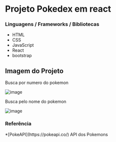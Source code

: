 <h1> Projeto Pokedex em react </h1>

<h3>Linguagens / Frameworks / Bibliotecas</h3>

* HTML
* CSS 
* JavaScript
* React
* bootstrap

<h2> Imagem do Projeto </h2>
Busca por numero do pokemon

![image](https://user-images.githubusercontent.com/12920246/116294726-b03d9880-a76e-11eb-8473-15c9d2a74cfa.png)

Busca pelo nome do pokemon

![image](https://user-images.githubusercontent.com/12920246/116294767-bd5a8780-a76e-11eb-8941-2c4ee430ee3b.png)

<h3> Referência </h3>
*[PokeAPI](https://pokeapi.co/) API dos Pokemons

